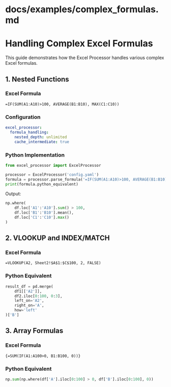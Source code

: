 # docs/examples/complex_formulas.md
# Handling Complex Excel Formulas

This guide demonstrates how the Excel Processor handles various complex Excel formulas.

## 1. Nested Functions

### Excel Formula
```excel
=IF(SUM(A1:A10)>100, AVERAGE(B1:B10), MAX(C1:C10))
```

### Configuration
```yaml
excel_processor:
  formula_handling:
    nested_depth: unlimited
    cache_intermediate: true
```

### Python Implementation
```python
from excel_processor import ExcelProcessor

processor = ExcelProcessor('config.yaml')
formula = processor.parse_formula('=IF(SUM(A1:A10)>100, AVERAGE(B1:B10), MAX(C1:C10))')
print(formula.python_equivalent)
```

Output:
```python
np.where(
    df.loc['A1':'A10'].sum() > 100,
    df.loc['B1':'B10'].mean(),
    df.loc['C1':'C10'].max()
)
```

## 2. VLOOKUP and INDEX/MATCH

### Excel Formula
```excel
=VLOOKUP(A2, Sheet2!$A$1:$C$100, 2, FALSE)
```

### Python Equivalent
```python
result_df = pd.merge(
    df1[['A2']],
    df2.iloc[0:100, 0:3],
    left_on='A2',
    right_on='A',
    how='left'
)['B']
```

## 3. Array Formulas

### Excel Formula
```excel
{=SUM(IF(A1:A100>0, B1:B100, 0))}
```

### Python Equivalent
```python
np.sum(np.where(df['A'].iloc[0:100] > 0, df['B'].iloc[0:100], 0))
```